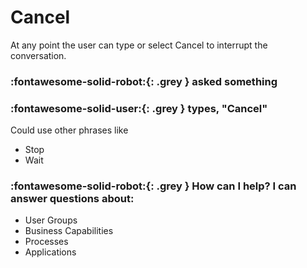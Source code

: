 # Cancel

At any point the user can type or select Cancel to interrupt the conversation.

### :fontawesome-solid-robot:{: .grey } asked something

### :fontawesome-solid-user:{: .grey } types, "Cancel"

Could use other phrases like

- Stop
- Wait


### :fontawesome-solid-robot:{: .grey } How can I help? I can answer questions about:

- User Groups
- Business Capabilities
- Processes
- Applications
